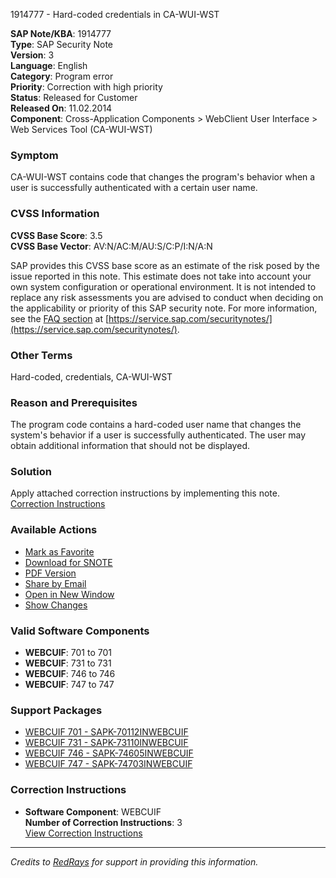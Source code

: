 1914777 - Hard-coded credentials in CA-WUI-WST

**SAP Note/KBA**: 1914777  
**Type**: SAP Security Note  
**Version**: 3  
**Language**: English  
**Category**: Program error  
**Priority**: Correction with high priority  
**Status**: Released for Customer  
**Released On**: 11.02.2014  
**Component**: Cross-Application Components > WebClient User Interface > Web Services Tool (CA-WUI-WST)

### Symptom

CA-WUI-WST contains code that changes the program's behavior when a user is successfully authenticated with a certain user name.

### CVSS Information

**CVSS Base Score**: 3.5  
**CVSS Base Vector**: AV:N/AC:M/AU:S/C:P/I:N/A:N  

SAP provides this CVSS base score as an estimate of the risk posed by the issue reported in this note. This estimate does not take into account your own system configuration or operational environment. It is not intended to replace any risk assessments you are advised to conduct when deciding on the applicability or priority of this SAP security note. For more information, see the [FAQ section](https://service.sap.com/securitynotes/) at [https://service.sap.com/securitynotes/](https://service.sap.com/securitynotes/).

### Other Terms

Hard-coded, credentials, CA-WUI-WST

### Reason and Prerequisites

The program code contains a hard-coded user name that changes the system's behavior if a user is successfully authenticated. The user may obtain additional information that should not be displayed.

### Solution

Apply attached correction instructions by implementing this note.  
[Correction Instructions](https://me.sap.com/corrins/0001914777/6555)

### Available Actions

- [Mark as Favorite](https://me.sap.com/)
- [Download for SNOTE](https://notesdownloads.sap.com/note/0040000011788432017)
- [PDF Version](https://userapps.support.sap.com/sap/support/sfm/notes/print/0001914777?language=en-US&token=85C09BD23267B8D3B2BA46F6E74C7A47)
- [Share by Email](https://me.sap.com/)
- [Open in New Window](https://me.sap.com/)
- [Show Changes](https://me.sap.com/notesLatestChanges/0001914777/E/diff)

### Valid Software Components

- **WEBCUIF**: 701 to 701
- **WEBCUIF**: 731 to 731
- **WEBCUIF**: 746 to 746
- **WEBCUIF**: 747 to 747

### Support Packages

- [WEBCUIF 701 - SAPK-70112INWEBCUIF](https://me.sap.com/supportpackage/SAPK-70112INWEBCUIF)
- [WEBCUIF 731 - SAPK-73110INWEBCUIF](https://me.sap.com/supportpackage/SAPK-73110INWEBCUIF)
- [WEBCUIF 746 - SAPK-74605INWEBCUIF](https://me.sap.com/supportpackage/SAPK-74605INWEBCUIF)
- [WEBCUIF 747 - SAPK-74703INWEBCUIF](https://me.sap.com/supportpackage/SAPK-74703INWEBCUIF)

### Correction Instructions

- **Software Component**: WEBCUIF  
  **Number of Correction Instructions**: 3  
  [View Correction Instructions](https://me.sap.com/corrins/0001914777/6555)

---

*Credits to [RedRays](https://redrays.io) for support in providing this information.*